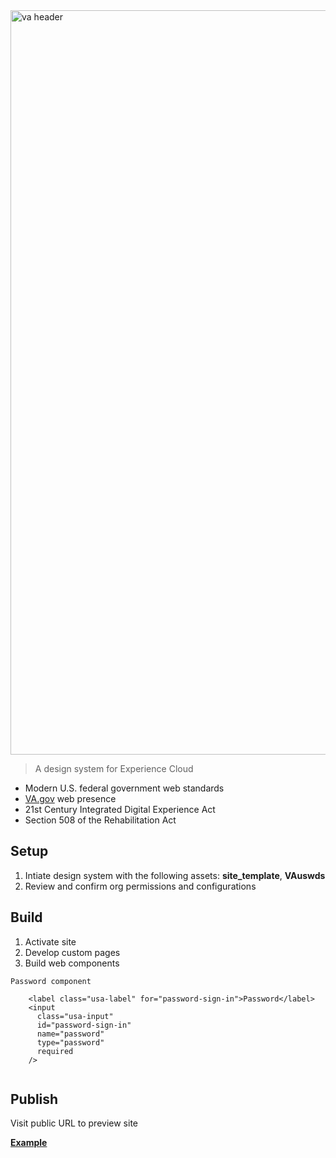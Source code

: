<img width="1191" alt="va header" src="https://user-images.githubusercontent.com/104940944/171872105-9676d357-4a29-4427-9dfa-4f4d846f75be.png">

> A design system for Experience Cloud
* Modern U.S. federal government web standards
* [VA.gov](https://www.va.gov/) web presence
* 21st Century Integrated Digital Experience Act
* Section 508 of the Rehabilitation Act

## Setup
1. Intiate design system with the following assets: **site_template**, **VAuswds**
2. Review and confirm org permissions and configurations

## Build
1. Activate site
2. Develop custom pages
3. Build web components

```
Password component

    <label class="usa-label" for="password-sign-in">Password</label>
    <input
      class="usa-input"
      id="password-sign-in"
      name="password"
      type="password"
      required
    />
    
```


## Publish
Visit public URL to preview site

**[Example](https://ccidev-vacommunity.cs133.force.com/ccisubmissionportal)**
